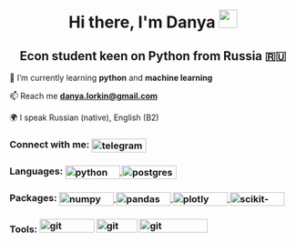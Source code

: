 <h1 align="center">Hi there, I'm Danya
<img src="https://github.com/blackcater/blackcater/raw/main/images/Hi.gif" height="32"/></h1>
<h2 align="center">Econ student keen on Python from Russia 🇷🇺</h2>

🌱 I’m currently learning **python** and **machine learning**

📫 Reach me **danya.lorkin@gmail.com**

<!-- - 📄 See my CV 
 -->
🌍 I speak Russian (native), English (B2)

<h3 align="left">Connect with me:
<a href="https://t.me/lanyadorkin" target="blank"><img align="center" src="https://img.shields.io/badge/Telegram-2CA5E0?style=for-the-badge&logo=telegram&logoColor=white" alt="telegram" height="24" width="96" /></a></h3>

<h3 align="left">Languages:
<a href="https://www.python.org" target="_blank" rel="noreferrer"> <img align="center" src="https://img.shields.io/badge/python-3670A0?style=for-the-badge&logo=python&logoColor=ffdd54" alt="python" width="96" height="24"/>
<a href="https://www.postgresql.org" target="_blank" rel="noreferrer"> <img align="center" src="https://img.shields.io/badge/postgres-%23316192.svg?style=for-the-badge&logo=postgresql&logoColor=white" alt="postgresql" width="96" height="24"/>
</a></h3>

<h3 align="left">Packages:
<a href="https://numpy.org" target="_blank" rel="noreferrer"> <img align="center" src="https://img.shields.io/badge/numpy-%23013243.svg?style=for-the-badge&logo=numpy&logoColor=white" alt="numpy" width="96" height="24"/>
<a href="https://pandas.pydata.org" target="_blank" rel="noreferrer"> <img align="center" src="https://img.shields.io/badge/pandas-%23150458.svg?style=for-the-badge&logo=pandas&logoColor=white" alt="pandas" width="96" height="24"/>
<a href="https://plotly.com/python/" target="_blank" rel="noreferrer"> <img align="center" src="https://img.shields.io/badge/Plotly-%233F4F75.svg?style=for-the-badge&logo=plotly&logoColor=white" alt="plotly" width="96" height="24"/>
<a href="https://scikit-learn.org/stable/index.html#" target="_blank" rel="noreferrer"> <img align="center" src="https://img.shields.io/badge/scikit--learn-%23F7931E.svg?style=for-the-badge&logo=scikit-learn&logoColor=white" alt="scikit-learn" width="96" height="24"/>
</a></h3>

<h3 align="left">Tools:
<a href="https://jupyter.org/" target="_blank" rel="noreferrer"> <img src="https://img.shields.io/badge/jupyter-%23FA0F00.svg?style=for-the-badge&logo=jupyter&logoColor=white" alt="git" width="96" height="24"/></a>
<a href="https://git-scm.com/" target="_blank" rel="noreferrer"> <img src="https://img.shields.io/badge/git-%23F05033.svg?style=for-the-badge&logo=git&logoColor=white" alt="git" width="72" height="24"/></a>
<a href="https://code.visualstudio.com/" target="_blank" rel="noreferrer"> <img src="https://img.shields.io/badge/Visual%20Studio%20Code-0078d7.svg?style=for-the-badge&logo=visual-studio-code&logoColor=white" alt="git" width="120" height="24"/></a>
</h3>
